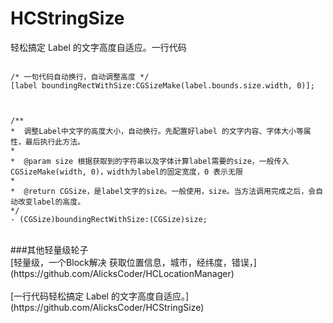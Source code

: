 # HCStringSize
轻松搞定 Label 的文字高度自适应。一行代码

```

/* 一句代码自动换行，自动调整高度 */
[label boundingRectWithSize:CGSizeMake(label.bounds.size.width, 0)];



/**
*  调整Label中文字的高度大小，自动换行。先配置好label 的文字内容、字体大小等属性，最后执行此方法。
*
*  @param size 根据获取到的字符串以及字体计算label需要的size，一般传入 CGSizeMake(width, 0)，width为label的固定宽度，0 表示无限
*
*  @return CGSize，是label文字的size。一般使用，size。当方法调用完成之后，会自动改变label的高度。
*/
- (CGSize)boundingRectWithSize:(CGSize)size;

```
<br/>
###其他轻量级轮子<br/>
[轻量级，一个Block解决 获取位置信息，城市，经纬度，错误，](https://github.com/AlicksCoder/HCLocationManager)<br/>
<br/>
[一行代码轻松搞定 Label 的文字高度自适应。](https://github.com/AlicksCoder/HCStringSize)<br/>
